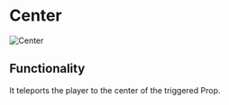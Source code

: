 # Center

![Center](https://i.imgur.com/O3eeI1Q.png)

## Functionality

It teleports the player to the center of the triggered Prop.